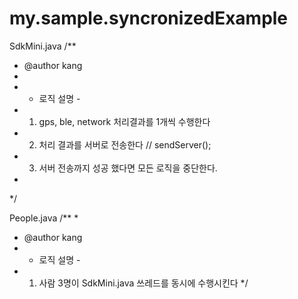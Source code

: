 # my.sample.syncronizedExample



SdkMini.java
/**
  * @author kang
 *  
 * - 로직 설명 - 
 * 1. gps, ble, network 처리결과를 1개씩 수행한다
 * 2. 처리 결과를 서버로 전송한다 // sendServer();
 * 3. 서버 전송까지 성공 했다면 모든 로직을 중단한다.
 *
 */


People.java
/**
 * 
 * @author kang
 *	- 로직 설명 - 
 *	1. 사람 3명이 SdkMini.java 쓰레드를 동시에 수행시킨다
 */
